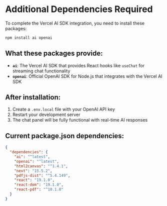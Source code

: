 # Additional Dependencies Required

To complete the Vercel AI SDK integration, you need to install these packages:

```bash
npm install ai openai
```

## What these packages provide:

- **`ai`**: The Vercel AI SDK that provides React hooks like `useChat` for streaming chat functionality
- **`openai`**: Official OpenAI SDK for Node.js that integrates with the Vercel AI SDK

## After installation:

1. Create a `.env.local` file with your OpenAI API key
2. Restart your development server
3. The chat panel will be fully functional with real-time AI responses

## Current package.json dependencies:

```json
{
  "dependencies": {
    "ai": "^latest",
    "openai": "^latest",
    "html2canvas": "^1.4.1",
    "next": "15.5.2",
    "pdfjs-dist": "^5.4.149",
    "react": "19.1.0",
    "react-dom": "19.1.0",
    "react-pdf": "^10.1.0"
  }
}
```
